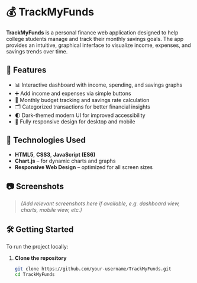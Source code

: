 # 💰 TrackMyFunds

**TrackMyFunds** is a personal finance web application designed to help college students manage and track their monthly savings goals. The app provides an intuitive, graphical interface to visualize income, expenses, and savings trends over time.

## 🌟 Features

- 📊 Interactive dashboard with income, spending, and savings graphs
- ➕ Add income and expenses via simple buttons
- 🧮 Monthly budget tracking and savings rate calculation
- 🗂️ Categorized transactions for better financial insights
- 🌓 Dark-themed modern UI for improved accessibility
- 📱 Fully responsive design for desktop and mobile

## 🚀 Technologies Used

- **HTML5**, **CSS3**, **JavaScript (ES6)**
- **Chart.js** – for dynamic charts and graphs
- **Responsive Web Design** – optimized for all screen sizes

## 📷 Screenshots

> *(Add relevant screenshots here if available, e.g. dashboard view, charts, mobile view, etc.)*

## 🛠️ Getting Started

To run the project locally:

1. **Clone the repository**
   ```bash
   git clone https://github.com/your-username/TrackMyFunds.git
   cd TrackMyFunds
